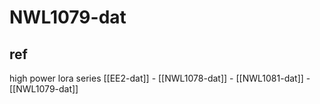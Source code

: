 
# NWL1079-dat 



## ref 

high power lora series [[EE2-dat]] - [[NWL1078-dat]] - [[NWL1081-dat]] - [[NWL1079-dat]]